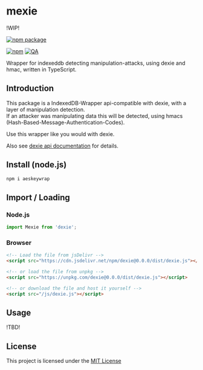 # mexie

!WIP!

[![npm package](https://nodei.co/npm/mexie.png?downloads=true&downloadRank=true&stars=true)](https://nodei.co/npm/mexie/)

[![npm](https://img.shields.io/npm/v/mexie)](https://www.npmjs.com/package/mexie) [![QA](https://github.com/mark-herrmann/mexie/actions/workflows/qa.yml/badge.svg?branch=main)](https://github.com/mark-herrmann/mexie/actions/workflows/qa.yml)

Wrapper for indexeddb detecting manipulation-attacks, using dexie and hmac, written in TypeScript.

## Introduction

This package is a IndexedDB-Wrapper api-compatible with dexie, with a layer of manipulation detection. \
If an attacker was manipulating data this will be detected, using hmacs (Hash-Based-Message-Authentication-Codes).

Use this wrapper like you would with dexie.

Also see [dexie api documentation](https://dexie.org/docs/API-Reference) for details.

## Install (node.js)
```bash
npm i aeskeywrap
```

## Import / Loading

### Node.js

```js
import Mexie from 'dexie';
```

### Browser

```html
<!-- Load the file from jsDelivr -->
<script src="https://cdn.jsdelivr.net/npm/dexie@0.0.0/dist/dexie.js"></script>

<!-- or load the file from unpkg -->
<script src="https://unpkg.com/dexie@0.0.0/dist/dexie.js"></script>

<!-- or download the file and host it yourself -->
<script src="/js/dexie.js"></script>
```

## Usage

!TBD!

## License
This project is licensed under the [MIT License](LICENSE.txt)